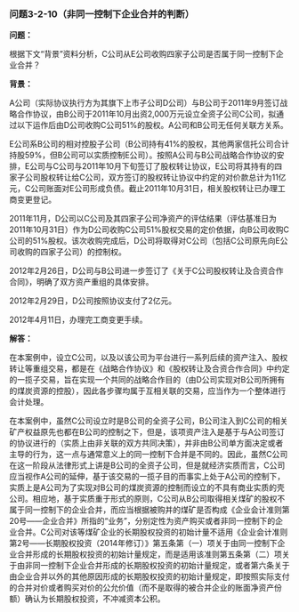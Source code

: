 ### 问题3-2-10（非同一控制下企业合并的判断）

**问题：**

根据下文“背景”资料分析，C公司从E公司收购四家子公司是否属于同一控制下企业合并？

**背景：**

A公司（实际协议执行方为其旗下上市子公司D公司）与B公司于2011年9月签订战略合作协议，由B公司于2011年10月出资2,000万元设立全资子公司C公司，拟通过以下运作后由D公司收购C公司51%的股权。A公司和B公司无任何关联方关系。

E公司系B公司的相对控股子公司（B公司持有41%的股权，其他两家信托公司合计持股59%，但B公司可以实质控制E公司）。按照A公司与B公司战略合作协议的安排，E公司与C公司与2011年10月下旬签订了股权转让协议，E公司将其持有的四家子公司股权转让给C公司，双方签订的股权转让协议中约定的对价款总计为11亿元，C公司账面对E公司形成负债。截止2011年10月31日，相关股权转让已办理工商变更登记。

2011年11月，D公司以C公司及其四家子公司净资产的评估结果（评估基准日为2011年10月31日）作为D公司收购C公司51%股权交易的定价依据，向B公司收购C公司的51%股权。该次收购完成后，D公司将取得对C公司（包括C公司原先向E公司收购的四家子公司）的控制权。

2012年2月26日，D公司与B公司进一步签订了《关于C公司股权转让及合资合作合同》，明确了双方资产重组的具体安排。

2012年2月29日，D公司按照协议支付了2亿元。

2012年4月11日，办理完工商变更手续。

**解答：**

在本案例中，设立C公司，以及以该公司为平台进行一系列后续的资产注入、股权转让等重组交易，都是在《战略合作协议》和《股权转让及合资合作合同》中约定的一揽子交易，旨在实现一个共同的战略合作目的（由D公司实现对B公司所拥有的煤炭资源的控股），因此各步骤均属于互相关联的交易，应当作为一个整体进行会计处理。

在本案例中，虽然C公司设立时是B公司的全资子公司，B公司注入到C公司的相关矿产权益原先也都在B公司的控制之下，但是，该项资产注入是基于与A公司签订的协议进行的（实质上由非关联的双方共同决策），并非由B公司单方面决定或者主导的行为，这一点与通常意义上的同一控制下合并是不同的。因此，虽然C公司在这一阶段从法律形式上讲是B公司的全资子公司，但是就经济实质而言，C公司应当视作A公司的延伸，基于该交易的一揽子目的而事实上处于A公司的控制下，实质上是A公司为了实现对B公司的煤炭资源的控制而设立的不具有商业实质的壳公司。相应地，基于实质重于形式的原则，C公司从B公司取得相关煤矿的股权不属于同一控制下的企业合并，而应当根据被购并的煤矿是否构成《企业会计准则第20号——企业合并》所指的“业务”，分别定性为资产购买或者非同一控制下的企业合并。C公司对该等煤矿企业的长期股权投资的初始计量不适用《企业会计准则第2号——长期股权投资（2014年修订）》第五条第（一）项关于由同一控制下企业合并形成的长期股权投资的初始计量规定，而是适用该准则第五条第（二）项关于由非同一控制下企业合并形成的长期股权投资的初始计量规定，或者第六条关于由企业合并以外的其他原因形成的长期股权投资的初始计量规定，即按照实际支付的合并对价或者购买对价的公允价值（而不是取得的被合并企业的账面净资产份额）确认为长期股权投资，不冲减资本公积。